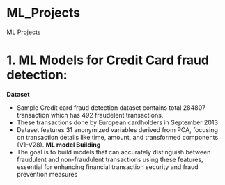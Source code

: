 # ML_Projects
ML Projects

# **1. ML Models for Credit Card fraud detection:**
**Dataset** 
- Sample Credit card fraud detection dataset contains total 284807 transaction which has 492 fraudelent transactions.
- These transactions done by European cardholders in September 2013
- Dataset features 31 anonymized variables derived from PCA, focusing on transaction details like time, amount, and transformed components (V1-V28).
**ML model Building**
- The goal is to build models that can accurately distinguish between fraudulent and non-fraudulent transactions using these features, essential for enhancing financial transaction security and fraud prevention measures
   

